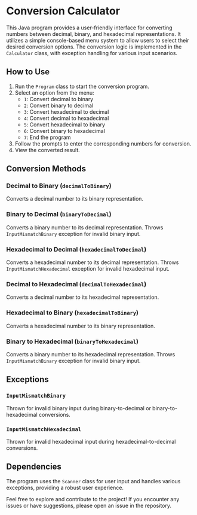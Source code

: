 # Conversion Calculator

This Java program provides a user-friendly interface for converting numbers between decimal, binary, and hexadecimal representations. It utilizes a simple console-based menu system to allow users to select their desired conversion options. The conversion logic is implemented in the `Calculator` class, with exception handling for various input scenarios.

## How to Use

1. Run the `Program` class to start the conversion program.
2. Select an option from the menu:
    - `1`: Convert decimal to binary
    - `2`: Convert binary to decimal
    - `3`: Convert hexadecimal to decimal
    - `4`: Convert decimal to hexadecimal
    - `5`: Convert hexadecimal to binary
    - `6`: Convert binary to hexadecimal
    - `7`: End the program
3. Follow the prompts to enter the corresponding numbers for conversion.
4. View the converted result.

## Conversion Methods

### Decimal to Binary (`decimalToBinary`)

Converts a decimal number to its binary representation.

### Binary to Decimal (`binaryToDecimal`)

Converts a binary number to its decimal representation. Throws `InputMismatchBinary` exception for invalid binary input.

### Hexadecimal to Decimal (`hexadecimalToDecimal`)

Converts a hexadecimal number to its decimal representation. Throws `InputMismatchHexadecimal` exception for invalid hexadecimal input.

### Decimal to Hexadecimal (`decimalToHexadecimal`)

Converts a decimal number to its hexadecimal representation.

### Hexadecimal to Binary (`hexadecimalToBinary`)

Converts a hexadecimal number to its binary representation.

### Binary to Hexadecimal (`binaryToHexadecimal`)

Converts a binary number to its hexadecimal representation. Throws `InputMismatchBinary` exception for invalid binary input.

## Exceptions

### `InputMismatchBinary`

Thrown for invalid binary input during binary-to-decimal or binary-to-hexadecimal conversions.

### `InputMismatchHexadecimal`

Thrown for invalid hexadecimal input during hexadecimal-to-decimal conversions.

## Dependencies

The program uses the `Scanner` class for user input and handles various exceptions, providing a robust user experience.

Feel free to explore and contribute to the project! If you encounter any issues or have suggestions, please open an issue in the repository.
